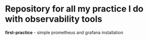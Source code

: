 # Repository for all my practice I do with observability tools

**first-practice** - simple prometheus and grafana installation
